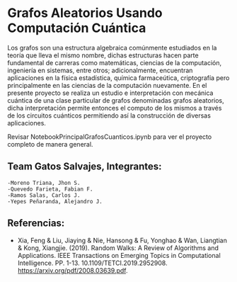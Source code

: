 # Grafos Aleatorios Usando Computación Cuántica

Los grafos son una estructura algebraica comúnmente estudiados en la teoría que lleva el mismo nombre, dichas estructuras hacen parte fundamental de carreras como matemáticas, ciencias de la computación, ingeniería en sistemas, entre otros; adicionalmente, encuentran aplicaciones en la física estadística, química farmaceútica, criptografía pero principalmente en las ciencias de la computación nuevamente. En el presente proyecto se realiza un estudio e interpretación con mecánica cuántica de una clase particular de grafos denominadas grafos aleatorios, dicha interpretación permite entonces el computo de los mismos a través de los circuitos cuánticos permitiendo así la construcción de diversas aplicaciones.

Revisar NotebookPrincipalGrafosCuanticos.ipynb para ver el proyecto completo de manera general.

## Team Gatos Salvajes, Integrantes:
	-Moreno Triana, Jhon S.
	-Quevedo Farieta, Fabian F.
	-Ramos Salas, Carlos J.
	-Yepes Peñaranda, Alejandro J.
## Referencias:
- Xia, Feng & Liu, Jiaying & Nie, Hansong & Fu, Yonghao & Wan, Liangtian & Kong, Xiangjie. (2019). Random Walks: A Review of Algorithms and Applications. IEEE Transactions on Emerging Topics in Computational Intelligence. PP. 1-13. 10.1109/TETCI.2019.2952908. https://arxiv.org/pdf/2008.03639.pdf.
